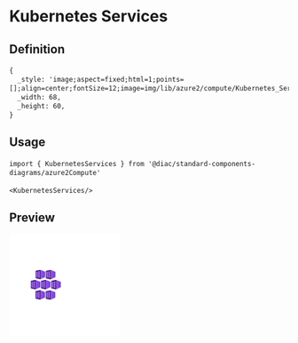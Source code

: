 # Kubernetes Services

## Definition

```
{
  _style: 'image;aspect=fixed;html=1;points=[];align=center;fontSize=12;image=img/lib/azure2/compute/Kubernetes_Services.svg;strokeColor=none;',
  _width: 68,
  _height: 60,
}
```

## Usage

```
import { KubernetesServices } from '@diac/standard-components-diagrams/azure2Compute'

<KubernetesServices/>
```

## Preview

<img src="./kubernetes-services.png" width="200"/>
